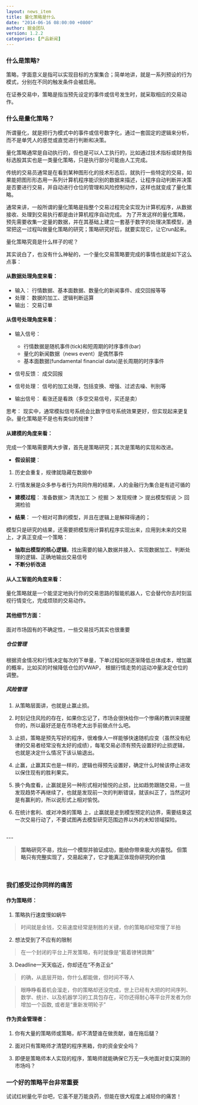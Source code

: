 ```yaml
---
layout: news_item
title: 量化策略是什么 
date: "2014-06-16 08:00:00 +0800"
author: 掘金团队
version: 1.2.2
categories: [产品新闻]
---
```


### 什么是策略?

策略，字面意义是指可以实现目标的方案集合；简单地讲，就是一系列预设的行为模式，分别在不同的触发条件会被启用。

在证券交易中，策略是指当预先设定的事件或信号发生时，就采取相应的交易动作。

### 什么是量化策略？

所谓量化，就是把行为模式中的事件或信号数字化，通过一套固定的逻辑来分析，而不是单凭人的感觉或直觉进行判断和决策。

量化策略通常是自动执行的，但也是可以人工执行的，比如通过技术指标或财务指标选股其实也是一类量化策略，只是执行部分可能由人工完成。

传统的交易员通常是在看到某种图形化的技术形态后，就执行一些特定的交易，如果能把图形形态用一系列计算机程序能识别的数据来描述，让程序自动判断并决策是否要进行交易，并自动进行仓位的管理和风险控制动作，这样也就变成了量化策略。

通常来讲，一般所谓的量化策略是指整个交易过程完全实现为计算机程序，从数据接收、处理到交易执行都是由计算机程序自动完成。 为了开发这样的量化策略，预先需要收集一定量的数据，并在其基础上建立一套基于数字的处理决策模型，通常把这一过程叫做量化策略的研究；策略研究好后，就要实现它，让它run起来。

量化策略究竟是什么样子的呢？

其实说白了，也没有什么神秘的，一个量化交易策略要完成的事情也就是如下这么点事：

#### 从数据处理角度来看： 

- 输入： 行情数据、基本面数据、数量化的新闻事件、成交回报等等
- 处理： 数据的加工、逻辑判断运算
- 输出： 交易订单


#### 从信号处理角度来看：
 
- 输入信号： 
	* 行情数据是随机事件(tick)和短周期的时序事件(bar)
	* 量化的新闻数据（news event）是偶然事件
	* 基本面数据(fundamental financial data)是长周期的时序事件

- 信号反馈： 成交回报

- 信号处理： 信号的加工处理，包括变换、增强、过滤去噪、判别等

- 输出信号： 看涨还是看跌（多空交易信号，买还是卖）

思考： 现实中，通常模拟信号系统会比数字信号系统效果更好，但实现起来更复杂。量化策略是不是也有类似的规律？

#### 从建模的角度来看：

完成一个策略需要两大步骤，首先是策略研究；其次是策略的实现和改进。

- **假设前提**： 

1. 历史会重复，规律就隐藏在数据中

2. 行情发展是众多参与者行为共同作用的结果，人的金融行为集合是有迹可循的

- **建模过程**：  准备数据＞ 清洗加工 ＞ 挖掘 ＞ 发现规律 ＞ 提出模型假说 ＞ 回溯检验

- **结果**： 一个相对可靠的模型，并且在逻辑上是解释得通的；

模型只是研究的结果，还需要把模型用计算机程序实现出来，应用到未来的交易上，才真正变成一个策略：

    
-  **抽取出模型的核心逻辑**，找出需要的输入数据并接入、实现数据加工、判断处理的逻辑、正确地输出交易信号
-  **不断分析改进**


#### 从人工智能的角度来看：

量化策略就是一个能坚定地执行你的交易思路的智能机器人，它会替代你去时刻监视行情变化，完成烦琐的交易动作。


#### 其他细节方面：

面对市场固有的不确定性，一些交易技巧其实也很重要

##### 仓位管理

根据资金情况和行情决定每次的下单量，下单过程如何逐渐降低总体成本，增加赢的概率，比如买的时候降低仓位的VWAP， 根据行情走势的运动冲量决定仓位的调整。

##### 风险管理

1. 从策略层面讲，也就是止赢止损。

2. 时刻记住风险的存在，如果你忘记了，市场会很快给你一个惨痛的教训来提醒你的，所以最好还是在市场老大出手前做点什么吧。

3. 止损，策略是预先写好的程序，很难像人一样能够快速随机应变（虽然没有纪律的交易者经常没有太好的成绩），每笔交易必须有预先设置好的止损逻辑，也就是决定什么情况下该认输退出。

4. 止赢，止赢其实也是一样的，逻辑也得预先设置好，确定什么时候该停止进攻以保住现有的胜利果实。

5. 换个角度看，止赢就是另一种形式相对愉悦的止损，比如趋势跟随交易，一旦发现趋势不再继续了，也就是发现前一次的判断错误，就该纠正了，当然这时是有赢利的，所以说形式上相对愉悦。

6. 在统计套利、或对冲类的策略
上，止赢就是走到模型预定的边界，需要结束这一次交易行动了，不要试图再去模型研究范围边界以外的未知领域探险。

<br>
---


> **策略研究不易，找出一个模型并验证成功，能给你带来极大的喜悦。
但策略只有完整实现了，交易起来了，它才能真正体现你研究的价值**


<br>

### 我们感受过你同样的痛苦

#### 作为策略师：

1. 策略执行速度慢如蜗牛

  >时间就是金钱，交易速度经常是制胜的关键，你的策略却经常慢了半拍

2. 想法受到了不应有的限制
   
  >在一个封闭的平台上开发策略，有时就像是“戴着镣铐跳舞”

3. Deadline一天天临近，你却还在“不务正业”
  
  >的确，从底层开始，你什么都能做，但时间不等人

  >眼睁睁看着机会溜走，你的策略却还没完成，世上已经有大把的时间序列、数学、统计、以及机器学习的工具包存在，可你还得耐心等平台开发者为你增加一个函数, 或者是“重新发明轮子”


#### 作为资金管理者：

1. 你有大量的策略师或策略，却不清楚谁在做贡献，谁在拖后腿？
	
2. 面对只有策略师才清楚的程序黑箱，你的资金安全吗？
	
3. 即便是策略师本人实现的程序，策略师就能确保它万无一失地面对变幻莫测的市场吗？

### 一个好的策略平台非常重要
试试红树量化平台吧，它虽不是万能良药，但能在很大程度上减轻你的痛苦！
